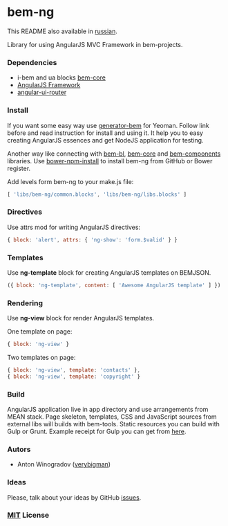# bem-ng

This README also available in [russian](https://github.com/verybigman/bem-ng/blob/master/README.ru.md).

Library for using AngularJS MVC Framework in bem-projects.

### Dependencies

- i-bem and ua blocks [bem-core](https//github.com/bem/bem-core)
- [AngularJS Framework](https://angularjs.org/)
- [angular-ui-router](https://github.com/angular-ui/ui-router)

### Install

If you want some easy way use [generator-bem](https://github.com/verybigman/generator-bem) for Yeoman.
Follow link before and read instruction for install and using it. It help you to
easy creating AngularJS essences and get NodeJS application for testing.

Another way like connecting with [bem-bl](https//github.com/bem/bem-bl),
[bem-core](https//github.com/bem/bem-core) and [bem-components](https//github.com/bem/bem-components) libraries.
Use [bower-npm-install](https://github.com/arikon/bower-npm-install) to install bem-ng from
GitHub or Bower register.

Add levels form bem-ng to your make.js file:

``` javascript
[ 'libs/bem-ng/common.blocks', 'libs/bem-ng/libs.blocks' ]
```

### Directives

Use attrs mod for writing AngularJS directives:

``` javascript
{ block: 'alert', attrs: { 'ng-show': 'form.$valid' } }
```

### Templates

Use __ng-template__ block for creating AngularJS templates on BEMJSON.

``` javascript
({ block: 'ng-template', content: [ 'Awesome AngularJS template' ] })
```

### Rendering

Use __ng-view__ block for render AngularJS templates.

One template on page:

``` javascript
{ block: 'ng-view' }
```

Two templates on page:

``` javascript
{ block: 'ng-view', template: 'contacts' },
{ block: 'ng-view', template: 'copyright' }
```
### Build

AngularJS application live in app directory and use arrangements from MEAN stack.
Page skeleton, templates, CSS and JavaScript sources
from external libs will builds with bem-tools. Static resources you can build with
Gulp or Grunt. Example receipt for Gulp you can get from
[here](https://gist.github.com/verybigman/522f9b4f0fbd08d7753d).

### Autors

- Anton Winogradov ([verybigman](https://github.com/verybigman))

### Ideas

Please, talk about your ideas by GitHub [issues](https://github.com/verybigman/bem-ng/issues).

### [MIT](http://en.wikipedia.org/wiki/MIT_License) License
